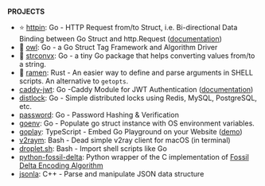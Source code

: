 <!--
**LINKS**

[BLOG](https://ggicci.me/about) • [INSTAGRAM](https://www.instagram.com/ggicci)

-->

**PROJECTS**

- ⭐ [httpin](https://github.com/ggicci/httpin): Go - HTTP Request from/to Struct, i.e. Bi-directional Data Binding between Go Struct and http.Request ([documentation](https://ggicci.github.io/httpin/))
- 🦉 [owl](https://github.com/ggicci/owl): Go - a Go Struct Tag Framework and Algorithm Driver
- 🧣 [strconvx](https://github.com/ggicci/strconvx): Go - a tiny Go package that helps converting values from/to a string.
- 🍜 [ramen](https://github.com/ggicci/ramen): Rust - An easier way to define and parse arguments in SHELL scripts. An alternative to `getopts`.
- [caddy-jwt](https://github.com/ggicci/caddy-jwt): Go -Caddy Module for JWT Authentication ([documentation](https://caddyserver.com/docs/modules/http.authentication.providers.jwt))
- [distlock](https://github.com/ggicci/distlock): Go - Simple distributed locks using Redis, MySQL, PostgreSQL, etc.
- [password](https://github.com/ggicci/password): Go - Password Hashing & Verification
- [goenv](https://github.com/ggicci/goenv): Go - Populate go struct instance with OS environment variables.
- [goplay](https://github.com/ggicci/goplay): TypeScript - Embed Go Playground on your Website ([demo](https://ggicci.me/goplay))
- [v2raym](https://github.com/ggicci/v2raym): Bash - Dead simple v2ray client for macOS (in terminal)
- [droplet.sh](https://github.com/ggicci/droplet.sh): Bash - Import shell scripts like Go
- [python-fossil-delta](https://github.com/ggicci/python-fossil-delta): Python wrapper of the C implementation of [Fossil Delta Encoding Algorithm](https://fossil-scm.org/home/doc/trunk/www/delta_encoder_algorithm.wiki)
- [jsonla](https://github.com/ggicci/jsonla): C++ - Parse and manipulate JSON data structure
